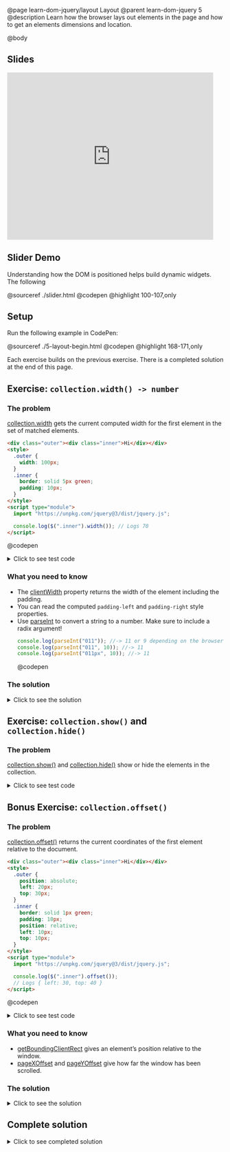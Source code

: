 @page learn-dom-jquery/layout Layout
@parent learn-dom-jquery 5
@description Learn how the browser lays out elements in the page and how to
get an elements dimensions and location.

@body

## Slides

<iframe src="https://docs.google.com/presentation/d/e/2PACX-1vTgZLYnFJSyxLhJ4k49f9zLRxBCi5LHUmQxxNL-4K1q6vNUojKCxxYte77y5QExxEP-np_rdS6HxmOO/embed?start=false&loop=false&delayms=3000" frameborder="0" width="480" height="389" allowfullscreen="true" mozallowfullscreen="true" webkitallowfullscreen="true"></iframe>

## Slider Demo

Understanding how the DOM is positioned helps build dynamic
widgets. The following

@sourceref ./slider.html
@codepen
@highlight 100-107,only

## Setup

Run the following example in CodePen:

@sourceref ./5-layout-begin.html
@codepen
@highlight 168-171,only

Each exercise builds on the previous exercise. There is a completed solution at the end of this page.

## Exercise: `collection.width() -> number`

### The problem

[collection.width](http://api.jquery.com/width/) gets the current computed width for the first element in the set of matched elements.

```html
<div class="outer"><div class="inner">Hi</div></div>
<style>
  .outer {
    width: 100px;
  }
  .inner {
    border: solid 5px green;
    padding: 10px;
  }
</style>
<script type="module">
  import "https://unpkg.com/jquery@3/dist/jquery.js";

  console.log($(".inner").width()); // Logs 70
</script>
```

@codepen

<details>
<summary>Click to see test code</summary>
```js
QUnit.test('$.fn.width', function(){
	// .big-width { width: 1000px; ... }
	// #qunit-fixture div { padding: 20px; border: solid 10px black; }
	$('#qunit-fixture')
		.html('<div class="big-width"><div>Element</div></div>');
	equal(
		$('#qunit-fixture .big-width div').width(),
		1000 - 60,
		'width is correct');
});
```
</details>

### What you need to know

- The [clientWidth](https://developer.mozilla.org/en-US/docs/Web/API/Element/clientWidth)
  property returns the width of the element including the padding.
- You can read the computed `padding-left` and `padding-right` style properties.
- Use [parseInt](https://developer.mozilla.org/en-US/docs/Web/JavaScript/Reference/Global_Objects/parseInt) to convert a string to a number. Make sure to include
  a radix argument!
  ```js
  console.log(parseInt("011")); //-> 11 or 9 depending on the browser!
  console.log(parseInt("011", 10)); //-> 11
  console.log(parseInt("011px", 10)); //-> 11
  ```
  @codepen

### The solution

<details>
<summary>Click to see the solution</summary>
```js
    width: function() {
      var paddingLeft = parseInt(this.css("padding-left"), 10),
      paddingRight = parseInt(this.css("padding-right"), 10);
      return this[0].clientWidth - paddingLeft - paddingRight;
    },
```

@highlight 2-4

</details>

## Exercise: `collection.show()` and `collection.hide()`

### The problem

[collection.show()](http://api.jquery.com/show/) and
[collection.hide()](http://api.jquery.com/hide/) show or hide the elements
in the collection.

<details>
<summary>Click to see test code</summary>
```js
QUnit.test('$.fn.show and $.fn.hide', function(){
	$('#qunit-fixture').html('<div id="el">text</div>');

    equal( $('#el').hide()[0].style.display, 'none');
    equal( $('#el').show()[0].style.display, '');

});

````
</details>

### What you need to know

- To hide an element, set its display to `"none"`.
- To show an element, set its display to `""`.

### The solution

<details>
<summary>Click to see the solution</summary>
```js
    hide: function() {
      return this.css("display", "none");
    },
    show: function() {
      return this.css("display", "");
    },
````

@highlight 2,5

</details>

## Bonus Exercise: `collection.offset()`

### The problem

[collection.offset()](http://api.jquery.com/offset/) returns the current coordinates of the first element relative to the document.

```html
<div class="outer"><div class="inner">Hi</div></div>
<style>
  .outer {
    position: absolute;
    left: 20px;
    top: 30px;
  }
  .inner {
    border: solid 1px green;
    padding: 10px;
    position: relative;
    left: 10px;
    top: 10px;
  }
</style>
<script type="module">
  import "https://unpkg.com/jquery@3/dist/jquery.js";

  console.log($(".inner").offset());
  // Logs { left: 30, top: 40 }
</script>
```

@codepen

<details>
<summary>Click to see test code</summary>

```js
QUnit.test("$.fn.offset", function () {
  var bigWidth = document.createElement("div"),
    row1 = document.createElement("div"),
    row2 = document.createElement("div"),
    pos = document.createElement("div");

  bigWidth.className = "big-width";
  row1.className = "row";
  row2.className = "row";
  pos.id = "pos";

  bigWidth.appendChild(row1);
  bigWidth.appendChild(row2);
  row2.appendChild(pos);

  document.body.appendChild(bigWidth);

  var offset = $("#pos").offset();

  equal(offset.top, 120, "top");
  equal(offset.left, -990, "left");

  //cleaning up after our test
  var node = $(".big-width")[0];
  node.parentNode.removeChild(node);
});
```

</details>

### What you need to know

- [getBoundingClientRect](https://developer.mozilla.org/en-US/docs/Web/API/Element/getBoundingClientRect)
  gives an element’s position relative to the window.
- [pageXOffset](https://developer.mozilla.org/en-US/docs/Web/API/Window/pageXOffset) and
  [pageYOffset](https://developer.mozilla.org/en-US/docs/Web/API/Window/pageYOffset) give how far
  the window has been scrolled.

### The solution

<details>
<summary>Click to see the solution</summary>

```js
    offset: function() {
      var offset = this[0].getBoundingClientRect();
      return {
        top: offset.top + window.pageYOffset,
        left: offset.left + window.pageXOffset
      };
    }
```

@highlight 2-6

</details>

## Complete solution

<details>
<summary>Click to see completed solution</summary>

@sourceref ./5-layout-end.html
@codepen
@highlight 169-171,174,177,180-185,only

</details>
